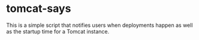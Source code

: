 tomcat-says
===========

This is a simple script that notifies users when deployments happen as well as the startup time for a Tomcat instance.
